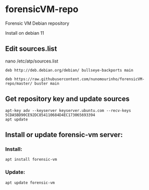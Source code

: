 # forensicVM-repo
Forensic VM Debian repository

Install on debian 11

## Edit sources.list

nano /etc/atp/sources.list

```
deb http://deb.debian.org/debian/ bullseye-backports main

deb https://raw.githubusercontent.com/nunomourinho/forensicVM-repo/master/ buster main
```

## Get repository key and update sources

```
apt-key adv --keyserver keyserver.ubuntu.com --recv-keys 5CDA5BD90CE92DC854110684D4EC173065693394
apt update
```

## Install or update forensic-vm server:

### Install:
```
apt install forensic-vm
```

### Update:
```
apt update forensic-vm
```




